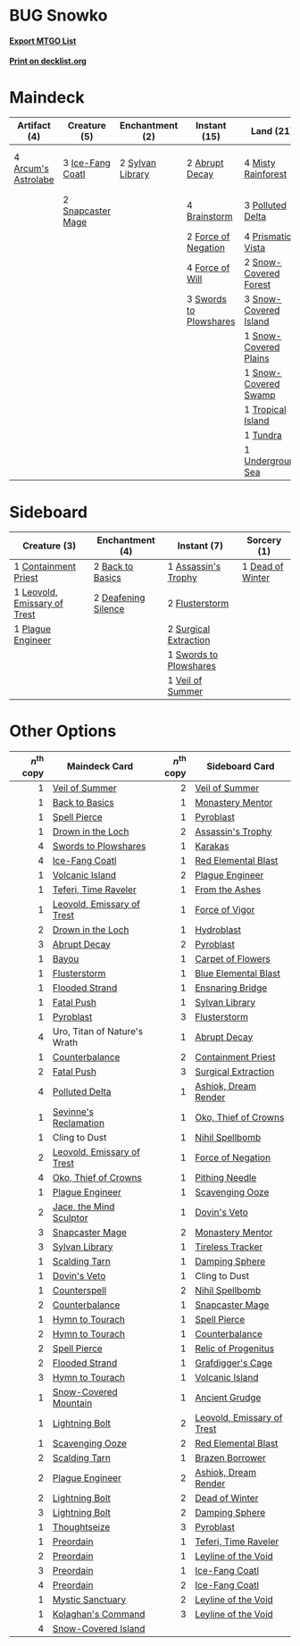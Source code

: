 # BUG Snowko

#### [Export MTGO List](../collection/BUG%20Snowko/BUG%20Snowko.txt)
#### [Print on decklist.org](http://decklist.org/?deckmain=2%09Abrupt%20Decay%0A4%09Arcum's%20Astrolabe%0A4%09Brainstorm%0A2%09Dead%20of%20Winter%0A2%09Force%20of%20Negation%0A4%09Force%20of%20Will%0A3%09Ice-Fang%20Coatl%0A1%09Jace,%20the%20Mind%20Sculptor%0A4%09Misty%20Rainforest%0A3%09Oko,%20Thief%20of%20Crowns%0A3%09Polluted%20Delta%0A4%09Ponder%0A4%09Prismatic%20Vista%0A2%09Snapcaster%20Mage%0A2%09Snow-Covered%20Forest%0A3%09Snow-Covered%20Island%0A1%09Snow-Covered%20Plains%0A1%09Snow-Covered%20Swamp%0A3%09Swords%20to%20Plowshares%0A2%09Sylvan%20Library%0A1%09Tropical%20Island%0A1%09Tundra%0A1%09Underground%20Sea%0A3%09Uro,%20Titan%20of%20Nature's%20Wrath&deckside=1%09Assassin's%20Trophy%0A2%09Back%20to%20Basics%0A1%09Containment%20Priest%0A1%09Dead%20of%20Winter%0A2%09Deafening%20Silence%0A2%09Flusterstorm%0A1%09Leovold,%20Emissary%20of%20Trest%0A1%09Plague%20Engineer%0A2%09Surgical%20Extraction%0A1%09Swords%20to%20Plowshares%0A1%09Veil%20of%20Summer)
# Maindeck

|                                         Artifact (4)                                         |                                        Creature (5)                                        |                                     Enchantment (2)                                     |                                         Instant (15)                                         |                                           Land (21)                                            |                                          Planeswalker (4)                                          |                                        Sorcery (6)                                        |         Unknown (3)          |
|----------------------------------------------------------------------------------------------|--------------------------------------------------------------------------------------------|-----------------------------------------------------------------------------------------|----------------------------------------------------------------------------------------------|------------------------------------------------------------------------------------------------|----------------------------------------------------------------------------------------------------|-------------------------------------------------------------------------------------------|------------------------------|
|4 [Arcum's Astrolabe](http://gatherer.wizards.com/Pages/Card/Details.aspx?multiverseid=464169)|3 [Ice-Fang Coatl](http://gatherer.wizards.com/Pages/Card/Details.aspx?multiverseid=464152) |2 [Sylvan Library](http://gatherer.wizards.com/Pages/Card/Details.aspx?multiverseid=2240)|2 [Abrupt Decay](http://gatherer.wizards.com/Pages/Card/Details.aspx?multiverseid=456061)     |4 [Misty Rainforest](http://gatherer.wizards.com/Pages/Card/Details.aspx?multiverseid=405102)   |1 [Jace, the Mind Sculptor](http://gatherer.wizards.com/Pages/Card/Details.aspx?multiverseid=442051)|2 [Dead of Winter](http://gatherer.wizards.com/Pages/Card/Details.aspx?multiverseid=464034)|3 Uro, Titan of Nature's Wrath|
|                                                                                              |2 [Snapcaster Mage](http://gatherer.wizards.com/Pages/Card/Details.aspx?multiverseid=227676)|                                                                                         |4 [Brainstorm](http://gatherer.wizards.com/Pages/Card/Details.aspx?multiverseid=3897)         |3 [Polluted Delta](http://gatherer.wizards.com/Pages/Card/Details.aspx?multiverseid=405104)     |3 [Oko, Thief of Crowns](http://gatherer.wizards.com/Pages/Card/Details.aspx?multiverseid=473159)   |4 [Ponder](http://gatherer.wizards.com/Pages/Card/Details.aspx?multiverseid=451051)        |                              |
|                                                                                              |                                                                                            |                                                                                         |2 [Force of Negation](http://gatherer.wizards.com/Pages/Card/Details.aspx?multiverseid=464001)|4 [Prismatic Vista](http://gatherer.wizards.com/Pages/Card/Details.aspx?multiverseid=464193)    |                                                                                                    |                                                                                           |                              |
|                                                                                              |                                                                                            |                                                                                         |4 [Force of Will](http://gatherer.wizards.com/Pages/Card/Details.aspx?multiverseid=3107)      |2 [Snow-Covered Forest](http://gatherer.wizards.com/Pages/Card/Details.aspx?multiverseid=121192)|                                                                                                    |                                                                                           |                              |
|                                                                                              |                                                                                            |                                                                                         |3 [Swords to Plowshares](http://gatherer.wizards.com/Pages/Card/Details.aspx?multiverseid=869)|3 [Snow-Covered Island](http://gatherer.wizards.com/Pages/Card/Details.aspx?multiverseid=121130)|                                                                                                    |                                                                                           |                              |
|                                                                                              |                                                                                            |                                                                                         |                                                                                              |1 [Snow-Covered Plains](http://gatherer.wizards.com/Pages/Card/Details.aspx?multiverseid=121267)|                                                                                                    |                                                                                           |                              |
|                                                                                              |                                                                                            |                                                                                         |                                                                                              |1 [Snow-Covered Swamp](http://gatherer.wizards.com/Pages/Card/Details.aspx?multiverseid=121256) |                                                                                                    |                                                                                           |                              |
|                                                                                              |                                                                                            |                                                                                         |                                                                                              |1 [Tropical Island](http://gatherer.wizards.com/Pages/Card/Details.aspx?multiverseid=884)       |                                                                                                    |                                                                                           |                              |
|                                                                                              |                                                                                            |                                                                                         |                                                                                              |1 [Tundra](http://gatherer.wizards.com/Pages/Card/Details.aspx?multiverseid=885)                |                                                                                                    |                                                                                           |                              |
|                                                                                              |                                                                                            |                                                                                         |                                                                                              |1 [Underground Sea](http://gatherer.wizards.com/Pages/Card/Details.aspx?multiverseid=886)       |                                                                                                    |                                                                                           |                              |


# Sideboard

|                                             Creature (3)                                              |                                       Enchantment (4)                                        |                                          Instant (7)                                           |                                        Sorcery (1)                                        |
|-------------------------------------------------------------------------------------------------------|----------------------------------------------------------------------------------------------|------------------------------------------------------------------------------------------------|-------------------------------------------------------------------------------------------|
|1 [Containment Priest](http://gatherer.wizards.com/Pages/Card/Details.aspx?multiverseid=389470)        |2 [Back to Basics](http://gatherer.wizards.com/Pages/Card/Details.aspx?multiverseid=456642)   |1 [Assassin's Trophy](http://gatherer.wizards.com/Pages/Card/Details.aspx?multiverseid=452902)  |1 [Dead of Winter](http://gatherer.wizards.com/Pages/Card/Details.aspx?multiverseid=464034)|
|1 [Leovold, Emissary of Trest](http://gatherer.wizards.com/Pages/Card/Details.aspx?multiverseid=416834)|2 [Deafening Silence](http://gatherer.wizards.com/Pages/Card/Details.aspx?multiverseid=472972)|2 [Flusterstorm](http://gatherer.wizards.com/Pages/Card/Details.aspx?multiverseid=228255)       |                                                                                           |
|1 [Plague Engineer](http://gatherer.wizards.com/Pages/Card/Details.aspx?multiverseid=464049)           |                                                                                              |2 [Surgical Extraction](http://gatherer.wizards.com/Pages/Card/Details.aspx?multiverseid=397706)|                                                                                           |
|                                                                                                       |                                                                                              |1 [Swords to Plowshares](http://gatherer.wizards.com/Pages/Card/Details.aspx?multiverseid=869)  |                                                                                           |
|                                                                                                       |                                                                                              |1 [Veil of Summer](http://gatherer.wizards.com/Pages/Card/Details.aspx?multiverseid=466952)     |                                                                                           |


# Other Options

|*n*<sup>th</sup> copy|                                            Maindeck Card                                            |*n*<sup>th</sup> copy|                                           Sideboard Card                                            |
|--------------------:|-----------------------------------------------------------------------------------------------------|--------------------:|-----------------------------------------------------------------------------------------------------|
|                    1|[Veil of Summer](http://gatherer.wizards.com/Pages/Card/Details.aspx?multiverseid=466952)            |                    2|[Veil of Summer](http://gatherer.wizards.com/Pages/Card/Details.aspx?multiverseid=466952)            |
|                    1|[Back to Basics](http://gatherer.wizards.com/Pages/Card/Details.aspx?multiverseid=456642)            |                    1|[Monastery Mentor](http://gatherer.wizards.com/Pages/Card/Details.aspx?multiverseid=391883)          |
|                    1|[Spell Pierce](http://gatherer.wizards.com/Pages/Card/Details.aspx?multiverseid=425876)              |                    1|[Pyroblast](http://gatherer.wizards.com/Pages/Card/Details.aspx?multiverseid=4083)                   |
|                    1|[Drown in the Loch](http://gatherer.wizards.com/Pages/Card/Details.aspx?multiverseid=473150)         |                    2|[Assassin's Trophy](http://gatherer.wizards.com/Pages/Card/Details.aspx?multiverseid=452902)         |
|                    4|[Swords to Plowshares](http://gatherer.wizards.com/Pages/Card/Details.aspx?multiverseid=869)         |                    1|[Karakas](http://gatherer.wizards.com/Pages/Card/Details.aspx?multiverseid=413782)                   |
|                    4|[Ice-Fang Coatl](http://gatherer.wizards.com/Pages/Card/Details.aspx?multiverseid=464152)            |                    1|[Red Elemental Blast](http://gatherer.wizards.com/Pages/Card/Details.aspx?multiverseid=814)          |
|                    1|[Volcanic Island](http://gatherer.wizards.com/Pages/Card/Details.aspx?multiverseid=887)              |                    2|[Plague Engineer](http://gatherer.wizards.com/Pages/Card/Details.aspx?multiverseid=464049)           |
|                    1|[Teferi, Time Raveler](http://gatherer.wizards.com/Pages/Card/Details.aspx?multiverseid=461148)      |                    1|[From the Ashes](http://gatherer.wizards.com/Pages/Card/Details.aspx?multiverseid=376346)            |
|                    1|[Leovold, Emissary of Trest](http://gatherer.wizards.com/Pages/Card/Details.aspx?multiverseid=416834)|                    1|[Force of Vigor](http://gatherer.wizards.com/Pages/Card/Details.aspx?multiverseid=464113)            |
|                    2|[Drown in the Loch](http://gatherer.wizards.com/Pages/Card/Details.aspx?multiverseid=473150)         |                    1|[Hydroblast](http://gatherer.wizards.com/Pages/Card/Details.aspx?multiverseid=3915)                  |
|                    3|[Abrupt Decay](http://gatherer.wizards.com/Pages/Card/Details.aspx?multiverseid=456061)              |                    2|[Pyroblast](http://gatherer.wizards.com/Pages/Card/Details.aspx?multiverseid=4083)                   |
|                    1|[Bayou](http://gatherer.wizards.com/Pages/Card/Details.aspx?multiverseid=879)                        |                    1|[Carpet of Flowers](http://gatherer.wizards.com/Pages/Card/Details.aspx?multiverseid=5858)           |
|                    1|[Flusterstorm](http://gatherer.wizards.com/Pages/Card/Details.aspx?multiverseid=228255)              |                    1|[Blue Elemental Blast](http://gatherer.wizards.com/Pages/Card/Details.aspx?multiverseid=694)         |
|                    1|[Flooded Strand](http://gatherer.wizards.com/Pages/Card/Details.aspx?multiverseid=405098)            |                    1|[Ensnaring Bridge](http://gatherer.wizards.com/Pages/Card/Details.aspx?multiverseid=15866)           |
|                    1|[Fatal Push](http://gatherer.wizards.com/Pages/Card/Details.aspx?multiverseid=423724)                |                    1|[Sylvan Library](http://gatherer.wizards.com/Pages/Card/Details.aspx?multiverseid=2240)              |
|                    1|[Pyroblast](http://gatherer.wizards.com/Pages/Card/Details.aspx?multiverseid=4083)                   |                    3|[Flusterstorm](http://gatherer.wizards.com/Pages/Card/Details.aspx?multiverseid=228255)              |
|                    4|Uro, Titan of Nature's Wrath                                                                         |                    1|[Abrupt Decay](http://gatherer.wizards.com/Pages/Card/Details.aspx?multiverseid=456061)              |
|                    1|[Counterbalance](http://gatherer.wizards.com/Pages/Card/Details.aspx?multiverseid=121159)            |                    2|[Containment Priest](http://gatherer.wizards.com/Pages/Card/Details.aspx?multiverseid=389470)        |
|                    2|[Fatal Push](http://gatherer.wizards.com/Pages/Card/Details.aspx?multiverseid=423724)                |                    3|[Surgical Extraction](http://gatherer.wizards.com/Pages/Card/Details.aspx?multiverseid=397706)       |
|                    4|[Polluted Delta](http://gatherer.wizards.com/Pages/Card/Details.aspx?multiverseid=405104)            |                    1|[Ashiok, Dream Render](http://gatherer.wizards.com/Pages/Card/Details.aspx?multiverseid=461155)      |
|                    1|[Sevinne's Reclamation](http://gatherer.wizards.com/Pages/Card/Details.aspx?multiverseid=470551)     |                    1|[Oko, Thief of Crowns](http://gatherer.wizards.com/Pages/Card/Details.aspx?multiverseid=473159)      |
|                    1|Cling to Dust                                                                                        |                    1|[Nihil Spellbomb](http://gatherer.wizards.com/Pages/Card/Details.aspx?multiverseid=442215)           |
|                    2|[Leovold, Emissary of Trest](http://gatherer.wizards.com/Pages/Card/Details.aspx?multiverseid=416834)|                    1|[Force of Negation](http://gatherer.wizards.com/Pages/Card/Details.aspx?multiverseid=464001)         |
|                    4|[Oko, Thief of Crowns](http://gatherer.wizards.com/Pages/Card/Details.aspx?multiverseid=473159)      |                    1|[Pithing Needle](http://gatherer.wizards.com/Pages/Card/Details.aspx?multiverseid=129526)            |
|                    1|[Plague Engineer](http://gatherer.wizards.com/Pages/Card/Details.aspx?multiverseid=464049)           |                    1|[Scavenging Ooze](http://gatherer.wizards.com/Pages/Card/Details.aspx?multiverseid=420783)           |
|                    2|[Jace, the Mind Sculptor](http://gatherer.wizards.com/Pages/Card/Details.aspx?multiverseid=442051)   |                    1|[Dovin's Veto](http://gatherer.wizards.com/Pages/Card/Details.aspx?multiverseid=461120)              |
|                    3|[Snapcaster Mage](http://gatherer.wizards.com/Pages/Card/Details.aspx?multiverseid=227676)           |                    2|[Monastery Mentor](http://gatherer.wizards.com/Pages/Card/Details.aspx?multiverseid=391883)          |
|                    3|[Sylvan Library](http://gatherer.wizards.com/Pages/Card/Details.aspx?multiverseid=2240)              |                    1|[Tireless Tracker](http://gatherer.wizards.com/Pages/Card/Details.aspx?multiverseid=409997)          |
|                    1|[Scalding Tarn](http://gatherer.wizards.com/Pages/Card/Details.aspx?multiverseid=405107)             |                    1|[Damping Sphere](http://gatherer.wizards.com/Pages/Card/Details.aspx?multiverseid=443101)            |
|                    1|[Dovin's Veto](http://gatherer.wizards.com/Pages/Card/Details.aspx?multiverseid=461120)              |                    1|Cling to Dust                                                                                        |
|                    1|[Counterspell](http://gatherer.wizards.com/Pages/Card/Details.aspx?multiverseid=699)                 |                    2|[Nihil Spellbomb](http://gatherer.wizards.com/Pages/Card/Details.aspx?multiverseid=442215)           |
|                    2|[Counterbalance](http://gatherer.wizards.com/Pages/Card/Details.aspx?multiverseid=121159)            |                    1|[Snapcaster Mage](http://gatherer.wizards.com/Pages/Card/Details.aspx?multiverseid=227676)           |
|                    1|[Hymn to Tourach](http://gatherer.wizards.com/Pages/Card/Details.aspx?multiverseid=413634)           |                    1|[Spell Pierce](http://gatherer.wizards.com/Pages/Card/Details.aspx?multiverseid=425876)              |
|                    2|[Hymn to Tourach](http://gatherer.wizards.com/Pages/Card/Details.aspx?multiverseid=413634)           |                    1|[Counterbalance](http://gatherer.wizards.com/Pages/Card/Details.aspx?multiverseid=121159)            |
|                    2|[Spell Pierce](http://gatherer.wizards.com/Pages/Card/Details.aspx?multiverseid=425876)              |                    1|[Relic of Progenitus](http://gatherer.wizards.com/Pages/Card/Details.aspx?multiverseid=174824)       |
|                    2|[Flooded Strand](http://gatherer.wizards.com/Pages/Card/Details.aspx?multiverseid=405098)            |                    1|[Grafdigger's Cage](http://gatherer.wizards.com/Pages/Card/Details.aspx?multiverseid=278452)         |
|                    3|[Hymn to Tourach](http://gatherer.wizards.com/Pages/Card/Details.aspx?multiverseid=413634)           |                    1|[Volcanic Island](http://gatherer.wizards.com/Pages/Card/Details.aspx?multiverseid=887)              |
|                    1|[Snow-Covered Mountain](http://gatherer.wizards.com/Pages/Card/Details.aspx?multiverseid=121233)     |                    1|[Ancient Grudge](http://gatherer.wizards.com/Pages/Card/Details.aspx?multiverseid=235600)            |
|                    1|[Lightning Bolt](http://gatherer.wizards.com/Pages/Card/Details.aspx?multiverseid=806)               |                    2|[Leovold, Emissary of Trest](http://gatherer.wizards.com/Pages/Card/Details.aspx?multiverseid=416834)|
|                    1|[Scavenging Ooze](http://gatherer.wizards.com/Pages/Card/Details.aspx?multiverseid=420783)           |                    2|[Red Elemental Blast](http://gatherer.wizards.com/Pages/Card/Details.aspx?multiverseid=814)          |
|                    2|[Scalding Tarn](http://gatherer.wizards.com/Pages/Card/Details.aspx?multiverseid=405107)             |                    1|[Brazen Borrower](http://gatherer.wizards.com/Pages/Card/Details.aspx?multiverseid=473001)           |
|                    2|[Plague Engineer](http://gatherer.wizards.com/Pages/Card/Details.aspx?multiverseid=464049)           |                    2|[Ashiok, Dream Render](http://gatherer.wizards.com/Pages/Card/Details.aspx?multiverseid=461155)      |
|                    2|[Lightning Bolt](http://gatherer.wizards.com/Pages/Card/Details.aspx?multiverseid=806)               |                    2|[Dead of Winter](http://gatherer.wizards.com/Pages/Card/Details.aspx?multiverseid=464034)            |
|                    3|[Lightning Bolt](http://gatherer.wizards.com/Pages/Card/Details.aspx?multiverseid=806)               |                    2|[Damping Sphere](http://gatherer.wizards.com/Pages/Card/Details.aspx?multiverseid=443101)            |
|                    1|[Thoughtseize](http://gatherer.wizards.com/Pages/Card/Details.aspx?multiverseid=438676)              |                    3|[Pyroblast](http://gatherer.wizards.com/Pages/Card/Details.aspx?multiverseid=4083)                   |
|                    1|[Preordain](http://gatherer.wizards.com/Pages/Card/Details.aspx?multiverseid=405347)                 |                    1|[Teferi, Time Raveler](http://gatherer.wizards.com/Pages/Card/Details.aspx?multiverseid=461148)      |
|                    2|[Preordain](http://gatherer.wizards.com/Pages/Card/Details.aspx?multiverseid=405347)                 |                    1|[Leyline of the Void](http://gatherer.wizards.com/Pages/Card/Details.aspx?multiverseid=107682)       |
|                    3|[Preordain](http://gatherer.wizards.com/Pages/Card/Details.aspx?multiverseid=405347)                 |                    1|[Ice-Fang Coatl](http://gatherer.wizards.com/Pages/Card/Details.aspx?multiverseid=464152)            |
|                    4|[Preordain](http://gatherer.wizards.com/Pages/Card/Details.aspx?multiverseid=405347)                 |                    2|[Ice-Fang Coatl](http://gatherer.wizards.com/Pages/Card/Details.aspx?multiverseid=464152)            |
|                    1|[Mystic Sanctuary](http://gatherer.wizards.com/Pages/Card/Details.aspx?multiverseid=473209)          |                    2|[Leyline of the Void](http://gatherer.wizards.com/Pages/Card/Details.aspx?multiverseid=107682)       |
|                    1|[Kolaghan's Command](http://gatherer.wizards.com/Pages/Card/Details.aspx?multiverseid=394613)        |                    3|[Leyline of the Void](http://gatherer.wizards.com/Pages/Card/Details.aspx?multiverseid=107682)       |
|                    4|[Snow-Covered Island](http://gatherer.wizards.com/Pages/Card/Details.aspx?multiverseid=121130)       |                     |                                                                                                     |

